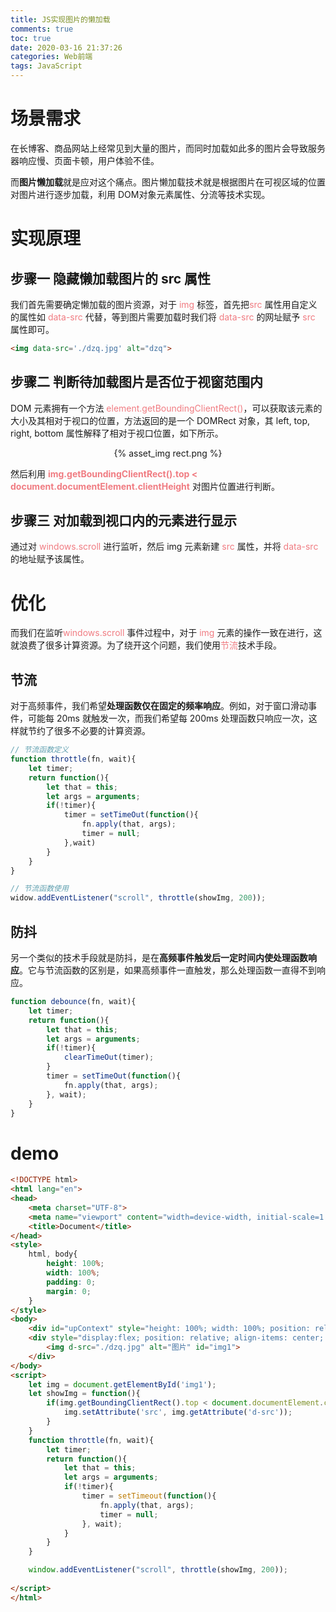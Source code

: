 ```yaml
---
title: JS实现图片的懒加载
comments: true
toc: true
date: 2020-03-16 21:37:26
categories: Web前端
tags: JavaScript
---
```


# 场景需求

在长博客、商品网站上经常见到大量的图片，而同时加载如此多的图片会导致服务器响应慢、页面卡顿，用户体验不佳。

而**图片懒加载**就是应对这个痛点。图片懒加载技术就是根据图片在可视区域的位置对图片进行逐步加载，利用 DOM对象元素属性、分流等技术实现。

# 实现原理

## 步骤一   隐藏懒加载图片的 src 属性

我们首先需要确定懒加载的图片资源，对于 <font color=#f07c82>img</font> 标签，首先把<font color=#f07c82>src</font> 属性用自定义的属性如 <font color=#f07c82>data-src</font> 代替，等到图片需要加载时我们将  <font color=#f07c82>data-src</font> 的网址赋予 <font color=#f07c82>src</font> 属性即可。

```html
<img data-src='./dzq.jpg' alt="dzq">
```

## 步骤二   判断待加载图片是否位于视窗范围内

DOM 元素拥有一个方法 <font color=#f07c82>element.getBoundingClientRect()</font>，可以获取该元素的大小及其相对于视口的位置，方法返回的是一个 DOMRect 对象，其 left, top, right, bottom 属性解释了相对于视口位置，如下所示。

<center>{% asset_img rect.png %}</center>

然后利用 **<font color=#f07c82>img.getBoundingClientRect().top < document.documentElement.clientHeight</font>** 对图片位置进行判断。

## 步骤三   对加载到视口内的元素进行显示

通过对 <font color=#f07c82>windows.scroll</font> 进行监听，然后 img 元素新建 <font color=#f07c82>src</font> 属性，并将 <font color=#f07c82>data-src</font> 的地址赋予该属性。

# 优化

而我们在监听<font color=#f07c82>windows.scroll</font> 事件过程中，对于 <font color=#f07c82>img</font> 元素的操作一致在进行，这就浪费了很多计算资源。为了绕开这个问题，我们使用<font color=#f07c82>节流</font>技术手段。

## 节流

对于高频事件，我们希望**处理函数仅在固定的频率响应**。例如，对于窗口滑动事件，可能每 20ms 就触发一次，而我们希望每 200ms 处理函数只响应一次，这样就节约了很多不必要的计算资源。

```javascript
// 节流函数定义
function throttle(fn, wait){
    let timer;
    return function(){
        let that = this;
        let args = arguments;
        if(!timer){
            timer = setTimeOut(function(){
                fn.apply(that, args);
                timer = null;
            },wait)
        }
    }
}

// 节流函数使用
widow.addEventListener("scroll", throttle(showImg, 200));
```

## 防抖

另一个类似的技术手段就是防抖，是在**高频事件触发后一定时间内使处理函数响应**。它与节流函数的区别是，如果高频事件一直触发，那么处理函数一直得不到响应。

```javascript
function debounce(fn, wait){
    let timer;
    return function(){
        let that = this;
        let args = arguments;
        if(!timer){
            clearTimeOut(timer);
        }
        timer = setTimeOut(function(){
            fn.apply(that, args);
        }, wait);
    }
}
```

# demo

```html
<!DOCTYPE html>
<html lang="en">
<head>
    <meta charset="UTF-8">
    <meta name="viewport" content="width=device-width, initial-scale=1.0">
    <title>Document</title>
</head>
<style>
    html, body{
        height: 100%;
        width: 100%;
        padding: 0;
        margin: 0;
    }
</style>
<body>
    <div id="upContext" style="height: 100%; width: 100%; position: relative; background-color: aquamarine;">?</div>
    <div style="display:flex; position: relative; align-items: center; justify-content: center;">
        <img d-src="./dzq.jpg" alt="图片" id="img1">
    </div>
</body>
<script>
    let img = document.getElementById('img1');
    let showImg = function(){
        if(img.getBoundingClientRect().top < document.documentElement.clientHeight){
            img.setAttribute('src', img.getAttribute('d-src'));
        }
    }
    function throttle(fn, wait){
        let timer;
        return function(){
            let that = this;
            let args = arguments;
            if(!timer){
                timer = setTimeout(function(){
                    fn.apply(that, args);
                    timer = null;
                }, wait);
            }
        }
    }

    window.addEventListener("scroll", throttle(showImg, 200));
    
</script>
</html>
```